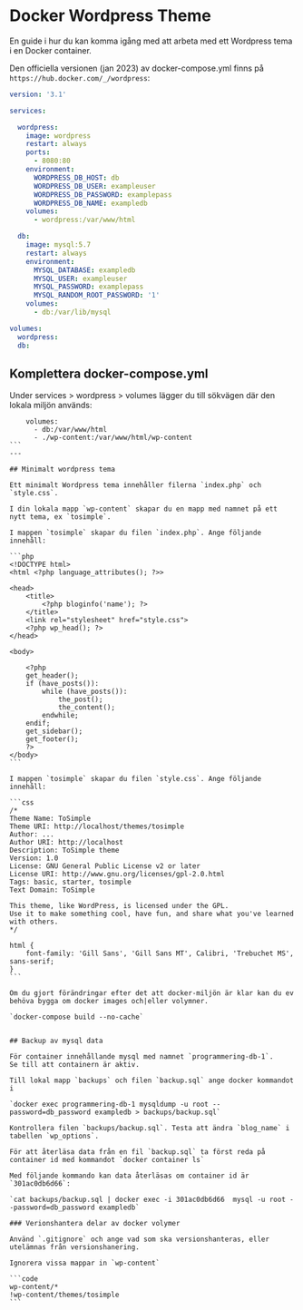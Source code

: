# Docker Wordpress Theme

En guide i hur du kan komma igång med att arbeta med ett Wordpress tema i en Docker container.

Den officiella versionen (jan 2023) av docker-compose.yml finns på `https://hub.docker.com/_/wordpress`:

```yml
version: '3.1'

services:

  wordpress:
    image: wordpress
    restart: always
    ports:
      - 8080:80
    environment:
      WORDPRESS_DB_HOST: db
      WORDPRESS_DB_USER: exampleuser
      WORDPRESS_DB_PASSWORD: examplepass
      WORDPRESS_DB_NAME: exampledb
    volumes:
      - wordpress:/var/www/html

  db:
    image: mysql:5.7
    restart: always
    environment:
      MYSQL_DATABASE: exampledb
      MYSQL_USER: exampleuser
      MYSQL_PASSWORD: examplepass
      MYSQL_RANDOM_ROOT_PASSWORD: '1'
    volumes:
      - db:/var/lib/mysql

volumes:
  wordpress:
  db:
```

## Komplettera docker-compose.yml

Under services > wordpress > volumes lägger du till sökvägen där den lokala miljön används:

````code
    volumes:
      - db:/var/www/html
      - ./wp-content:/var/www/html/wp-content
```
---

## Minimalt wordpress tema

Ett minimalt Wordpress tema innehåller filerna `index.php` och `style.css`. 

I din lokala mapp `wp-content` skapar du en mapp med namnet på ett nytt tema, ex `tosimple`.

I mappen `tosimple` skapar du filen `index.php`. Ange följande innehåll:

```php
<!DOCTYPE html>
<html <?php language_attributes(); ?>>

<head>
    <title>
        <?php bloginfo('name'); ?>
    </title>
    <link rel="stylesheet" href="style.css">
    <?php wp_head(); ?>
</head>

<body>

    <?php
    get_header();
    if (have_posts()):
        while (have_posts()):
            the_post();
            the_content();
        endwhile;
    endif;
    get_sidebar();
    get_footer();
    ?>
</body>
```

I mappen `tosimple` skapar du filen `style.css`. Ange följande innehåll:

```css
/*
Theme Name: ToSimple
Theme URI: http://localhost/themes/tosimple
Author: ...
Author URI: http://localhost
Description: ToSimple theme
Version: 1.0
License: GNU General Public License v2 or later
License URI: http://www.gnu.org/licenses/gpl-2.0.html
Tags: basic, starter, tosimple
Text Domain: ToSimple

This theme, like WordPress, is licensed under the GPL.
Use it to make something cool, have fun, and share what you've learned with others.
*/

html {
    font-family: 'Gill Sans', 'Gill Sans MT', Calibri, 'Trebuchet MS', sans-serif;
}
```

Om du gjort förändringar efter det att docker-miljön är klar kan du ev behöva bygga om docker images och|eller volymner.

`docker-compose build --no-cache`


## Backup av mysql data

För container innehållande mysql med namnet `programmering-db-1`.
Se till att containern är aktiv. 

Till lokal mapp `backups` och filen `backup.sql` ange docker kommandot i 

`docker exec programmering-db-1 mysqldump -u root --password=db_password exampledb > backups/backup.sql`

Kontrollera filen `backups/backup.sql`. Testa att ändra `blog_name` i tabellen `wp_options`.

För att återläsa data från en fil `backup.sql` ta först reda på container id med kommandot `docker container ls`

Med följande kommando kan data återläsas om container id är `301ac0db6d66`:

`cat backups/backup.sql | docker exec -i 301ac0db6d66  mysql -u root --password=db_password exampledb`

### Verionshantera delar av docker volymer 

Använd `.gitignore` och ange vad som ska versionshanteras, eller utelämnas från versionshanering.

Ignorera vissa mappar in `wp-content`

```code
wp-content/*
!wp-content/themes/tosimple
```
